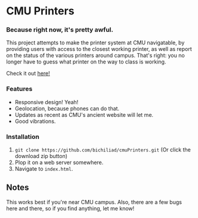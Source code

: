 # CMU Printers
### Because right now, it's pretty awful.

This project attempts to make the printer system at CMU navigatable, by providing users
with access to the closest working printer, as well as report on the status of the various printers around campus.
That's right: you no longer have to guess what printer on the way to class is working. 

Check it out [here!][demo]


### Features
* Responsive design! Yeah!
* Geolocation, because phones can do that.
* Updates as recent as CMU's ancient website will let me.
* Good vibrations.


### Installation
1. ```git clone https://github.com/bichiliad/cmuPrinters.git``` (Or click the download zip button)
2. Plop it on a web server somewhere.
3. Navigate to ```index.html```.


## Notes
This works best if you're near CMU campus. 
Also, there are a few bugs here and there, so if you find anything, let me know!


<!-- Links -->
[demo]: http://www.contrib.andrew.cmu.edu/~shilal/
